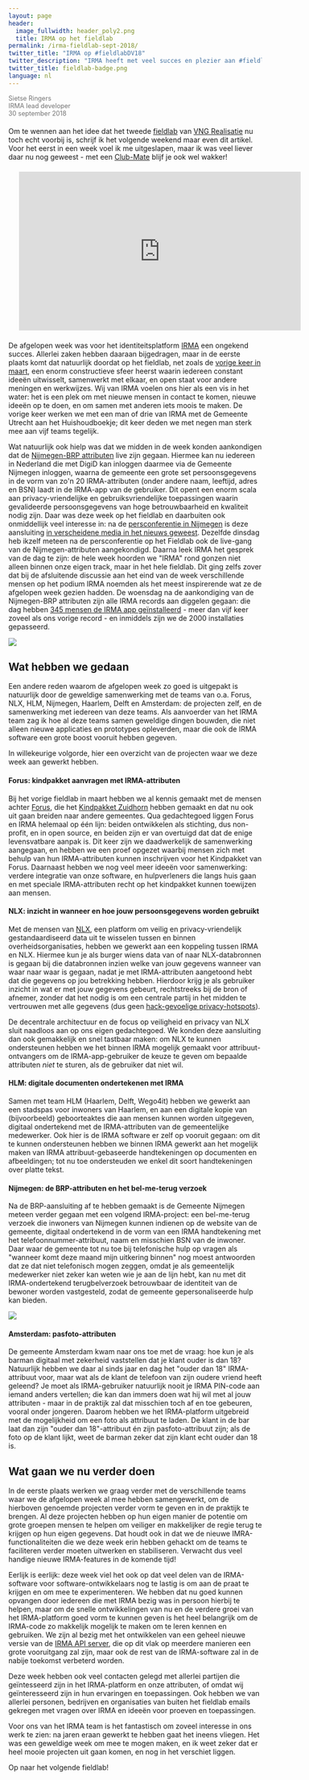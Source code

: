 ```yaml
---
layout: page
header:
  image_fullwidth: header_poly2.png
  title: IRMA op het fieldlab
permalink: /irma-fieldlab-sept-2018/
twitter_title: "IRMA op #fieldlabDV18"
twitter_description: "IRMA heeft met veel succes en plezier aan #fieldlabDV18 meegedaan."
twitter_title: fieldlab-badge.png
language: nl
---
```


<div style="opacity:0.6;font-size:90%;margin-bottom:1.5em">
  Sietse Ringers<br/>
  IRMA lead developer<br/>
  30 september 2018
</div>

Om te wennen aan het idee dat het tweede
[fieldlab](https://werkenaaneenoverheid.pleio.nl/) van [VNG
Realisatie](https://www.vngrealisatie.nl/nieuws/samen-werken-aan-een-overheid-tijdens-fieldlab-dienstverlening)
nu toch echt voorbij is, schrijf ik het volgende weekend maar even dit
artikel. Voor het eerst in een week voel ik me uitgeslapen, maar ik
was veel liever daar nu nog geweest - met een
[Club-Mate](https://motherboard.vice.com/en_us/article/xywxm7/how-a-german-soda-became-hackers-fuel-of-choice)
blijf je ook wel wakker!

<div style="text-align:center;margin:1.5em">
<iframe width="560" height="315" src="https://www.youtube.com/embed/qEUbyLFk_IU" frameborder="0" allow="autoplay; encrypted-media" allowfullscreen></iframe>
</div>

De afgelopen week was voor het identiteitsplatform
[IRMA](https://privacybydesign.foundation) een ongekend
succes. Allerlei zaken hebben daaraan bijgedragen, maar in de eerste
plaats komt dat natuurlijk doordat op het fieldlab, net zoals de
[vorige keer in maart](https://commonground.pleio.nl/), een enorm
constructieve sfeer heerst waarin iedereen constant ideeën uitwisselt,
samenwerkt met elkaar, en open staat voor andere meningen en
werkwijzes. Wij van IRMA voelen ons hier als een vis in het water: het
is een plek om met nieuwe mensen in contact te komen, nieuwe ideeën op
te doen, en om samen met anderen iets moois te maken.
De vorige keer werken we met een man of drie van IRMA met de Gemeente
Utrecht aan het Huishoudboekje; dit keer deden we met negen man sterk mee
aan vijf teams tegelijk.

Wat natuurlijk ook hielp was dat we midden in de week konden
aankondigen dat de [Nijmegen-BRP
attributen](https://privacybydesign.foundation/uitgifte-brp/) live
zijn gegaan. Hiermee kan nu iedereen in Nederland die met DigiD kan
inloggen daarmee via de Gemeente Nijmegen inloggen, waarna de gemeente
een grote set persoonsgegevens in de vorm van zo'n 20 IRMA-attributen
(onder andere naam, leeftijd, adres en BSN)
laadt in de IRMA-app van de gebruiker. Dit opent een
enorm scala aan privacy-vriendelijke en gebruiksvriendelijke
toepassingen waarin gevalideerde persoonsgegevens van hoge
betrouwbaarheid en kwaliteit nodig zijn. Daar was deze week op het
fieldlab en daarbuiten ook onmiddellijk veel interesse in: na de
[persconferentie in
Nijmegen](https://www.nijmegen.nl/nieuws/app-irma/) is deze
aansluiting [in verscheidene media in het nieuws
geweest](https://privacybydesign.foundation/opinies/). Dezelfde
dinsdag heb ikzelf meteen na de persconferentie op het Fieldlab ook de
live-gang van de Nijmegen-attributen aangekondigd. Daarna leek IRMA
het gesprek van de dag te zijn: de hele week hoorden we "IRMA" rond
gonzen niet alleen binnen onze eigen track, maar in het hele
fieldlab. Dit ging zelfs zover dat bij de afsluitende discussie aan het eind van de week
verschillende mensen op het podium IRMA noemden als het meest inspirerende
wat ze de afgelopen week gezien hadden.
De woensdag na de aankondiging van de Nijmegen-BRP attributen zijn
alle IRMA records aan diggelen gegaan: die dag hebben [345 mensen de IRMA app
geïnstalleerd](https://metrics.privacybydesign.foundation/grafana/dashboard/db/irma-dashboard?orgId=1) -
meer dan vijf keer zoveel als ons vorige record - 
en inmiddels zijn we de 2000 installaties gepasseerd.

<img src="/images/irma-drawing.jpg">

## Wat hebben we gedaan

Een andere reden waarom de afgelopen week zo goed is uitgepakt is
natuurlijk door de geweldige samenwerking met de teams van o.a. Forus,
NLX, HLM, Nijmegen, Haarlem, Delft en Amsterdam: de projecten zelf, en
de samenwerking met iedereen van deze teams. Als aanvoerder van het
IRMA team zag ik hoe al deze teams samen geweldige dingen
bouwden, die niet alleen nieuwe applicaties en prototypes opleverden,
maar die ook de IRMA software een grote boost vooruit hebben gegeven.

In willekeurige volgorde, hier een overzicht van de projecten waar we
deze week aan gewerkt hebben.

#### Forus: kindpakket aanvragen met IRMA-attributen

Bij het vorige fieldlab in maart hebben we al kennis gemaakt met de
mensen achter [Forus](https://foundation.forus.io), die het
[Kindpakket Zuidhorn](https://zuidhorn.forus.io/kindpakket/#how-it-works)
hebben gemaakt en dat nu ook uit gaan breiden naar andere
gemeentes. Qua gedachtegoed liggen Forus en IRMA helemaal op één lijn:
beiden ontwikkelen als stichting, dus non-profit, en in open
source, en beiden zijn er van overtuigd dat dat de enige levensvatbare
aanpak is. Dit keer zijn we daadwerkelijk de samenwerking aangegaan,
en hebben we een proef opgezet waarbij mensen zich met behulp van hun
IRMA-attributen kunnen inschrijven voor het Kindpakket van
Forus. Daarnaast hebben we nog veel meer ideeën voor samenwerking:
verdere integratie van onze software, en hulpverleners die langs huis
gaan en met speciale IRMA-attributen recht op het kindpakket kunnen
toewijzen aan mensen.

#### NLX: inzicht in wanneer en hoe jouw persoonsgegevens worden gebruikt

Met de mensen van [NLX](https://nlx.io), een platform om veilig en
privacy-vriendelijk gestandaardiseerd data uit te wisselen tussen en
binnen overheidsorganisaties, hebben we gewerkt aan een koppeling
tussen IRMA en NLX. Hiermee kun je als burger wiens data van of naar
NLX-databronnen is gegaan bij die databronnen inzien welke van jouw
gegevens wanneer van waar naar waar is gegaan, nadat je met
IRMA-attributen aangetoond hebt dat die gegevens op jou betrekking
hebben. Hierdoor krijg je als gebruiker inzicht in wat er met jouw
gegevens gebeurt, rechtstreeks bij de bron of afnemer, zonder dat het
nodig is om een centrale partij in het midden te vertrouwen met alle
gegevens (dus geen
[hack-gevoelige privacy-hotspots](https://www.nrc.nl/nieuws/2018/09/28/veiligheidslek-50-miljoen-facebook-accounts-a1925060)).

De decentrale architectuur en de focus op veiligheid en privacy van
NLX sluit naadloos aan op ons eigen gedachtegoed. We konden deze
aansluiting dan ook gemakkelijk en snel tastbaar maken: om NLX te
kunnen ondersteunen hebben we het binnen IRMA mogelijk gemaakt voor
attribuut-ontvangers om de IRMA-app-gebruiker de keuze te geven om
bepaalde attributen *niet* te sturen, als de gebruiker dat niet wil.

#### HLM: digitale documenten ondertekenen met IRMA

Samen met team HLM (Haarlem, Delft, Wego4it) hebben we gewerkt aan een
stadspas voor inwoners van Haarlem, en aan een digitale kopie van
(bijvoorbeeld) geboorteaktes die aan mensen kunnen worden uitgegeven,
digitaal ondertekend met de IRMA-attributen van de gemeentelijke
medewerker. Ook hier is de IRMA software er zelf op vooruit gegaan: om
dit te kunnen ondersteunen hebben we binnen IRMA gewerkt aan het
mogelijk maken van IRMA attribuut-gebaseerde handtekeningen op
documenten en afbeeldingen; tot nu toe ondersteuden we enkel dit soort
handtekeningen over platte tekst.

#### Nijmegen: de BRP-attributen en het bel-me-terug verzoek

Na de BRP-aansluiting af te hebben gemaakt is de Gemeente Nijmegen
meteen verder gegaan met een volgend IRMA-project: een bel-me-terug
verzoek die inwoners van Nijmegen kunnen indienen op de website van de
gemeente, digitaal ondertekend in de vorm van een IRMA handtekening
met het telefoonnummer-attribuut, naam en misschien BSN van de
inwoner. Daar waar de gemeente tot nu toe bij telefonische hulp op
vragen als "wanneer komt deze maand mijn uitkering binnen" nog moest
antwoorden dat ze dat niet telefonisch mogen zeggen, omdat je als
gemeentelijk medewerker niet zeker kan weten wie je aan de lijn hebt,
kan nu met dit IRMA-ondertekend terugbelverzoek betrouwbaar de
identiteit van de bewoner worden vastgesteld, zodat de gemeente
gepersonaliseerde hulp kan bieden.

<img src="/images/nijmegen-terugbelnotitie.png">

#### Amsterdam: pasfoto-attributen

De gemeente Amsterdam kwam naar ons toe met de vraag: hoe kun je als
barman digitaal met zekerheid vaststellen dat je klant ouder is dan
18? Natuurlijk hebben we daar al sinds jaar en dag het "ouder dan 18"
IRMA-attribuut voor, maar wat als de klant de telefoon van zijn oudere
vriend heeft geleend? Je moet als IRMA-gebruiker natuurlijk nooit je
IRMA PIN-code aan iemand anders vertellen; die kan dan immers doen wat
hij wil met al jouw attributen - maar in de praktijk zal dat misschien
toch af en toe gebeuren, vooral onder jongeren. Daarom hebben we het
IRMA-platform uitgebreid met de mogelijkheid om een foto als attribuut
te laden. De klant in de bar laat dan zijn "ouder dan 18"-attribuut én
zijn pasfoto-attribuut zijn; als de foto op de klant lijkt, weet de 
barman zeker dat zijn klant echt ouder dan 18 is.

## Wat gaan we nu verder doen

In de eerste plaats werken we graag verder met de verschillende teams
waar we de afgelopen week al mee hebben samengewerkt, om de hierboven
genoemde projecten verder vorm te geven en in de praktijk te
brengen. Al deze projecten hebben op hun eigen manier de potentie om
grote groepen mensen te helpen om veiliger en makkelijker de regie
terug te krijgen op hun eigen gegevens. Dat houdt ook in dat we de
nieuwe IMRA-functionaliteiten die we deze week erin hebben gehackt om
de teams te faciliteren verder moeten uitwerken en
stabiliseren. Verwacht dus veel handige nieuwe IRMA-features in de
komende tijd!

Eerlijk is eerlijk: deze week viel het ook op dat veel delen van de
IRMA-software voor software-ontwikkelaars nog te lastig is om aan de
praat te krijgen en om mee te experimenteren. We hebben dat nu goed
kunnen opvangen door iedereen die met IRMA bezig was in persoon
hierbij te helpen, maar om de snelle ontwikkelingen van nu en de verdere
groei van het IRMA-platform goed vorm te kunnen geven is het heel
belangrijk om de IRMA-code zo makkelijk mogelijk te maken om te leren
kennen en gebruiken. We zijn al bezig met het ontwikkelen van een
geheel nieuwe versie van de
[IRMA API server](https://github.com/privacybydesign/irma_api_server), 
die op dit vlak op
meerdere manieren een grote vooruitgang zal zijn, maar ook de rest van
de IRMA-software zal in de nabije toekomst verbeterd worden.

Deze week hebben ook veel contacten gelegd met allerlei partijen die
geïntesseerd zijn in het IRMA-platform en onze attributen, of omdat
wij geïnteresseerd zijn in hun ervaringen en toepassingen. Ook hebben
we van allerlei personen, bedrijven en organisaties van buiten het
fieldlab emails gekregen met vragen over IRMA en ideeën voor proeven
en toepassingen.

Voor ons van het IRMA team is het fantastisch om zoveel interesse in
ons werk te zien: na jaren eraan gewerkt te hebben gaat het ineens
vliegen. Het was een geweldige week om mee te mogen maken, en ik weet
zeker dat er heel mooie projecten uit gaan komen, en nog in het
verschiet liggen.

Op naar het volgende fieldlab!
